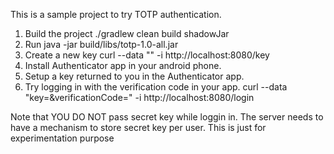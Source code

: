 This is a sample project to try TOTP authentication. 

1. Build the project 
  ./gradlew clean build shadowJar
2. Run 
  java -jar build/libs/totp-1.0-all.jar
3. Create a new key
  curl --data "" -i http://localhost:8080/key
4. Install Authenticator app in your android phone.
5. Setup a key returned to you in the Authenticator app.
6. Try logging in with the verification code in your app.
curl --data "key=<YOUR SECRET KEY>&verificationCode=<YOUR VERIFICATION CODE>" -i http://localhost:8080/login

Note that YOU DO NOT pass secret key while loggin in. The server needs to have a mechanism to store secret key per user.
This is just for experimentation purpose

